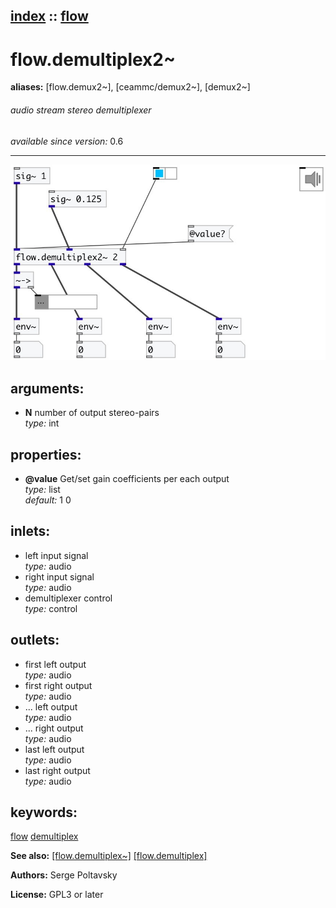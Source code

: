 [index](index.html) :: [flow](category_flow.html)
---

# flow.demultiplex2~
**aliases:** [flow.demux2\~], [ceammc/demux2\~], [demux2\~]


###### audio stream stereo demultiplexer

*available since version:* 0.6

---




[![example](../examples/img/flow.demultiplex2~.jpg)](../examples/pd/flow.demultiplex2~.pd)



## arguments:

* **N**
number of output stereo-pairs<br>
_type:_ int<br>





## properties:

* **@value** 
Get/set gain coefficients per each output<br>
_type:_ list<br>
_default:_ 1 0<br>



## inlets:

* left input signal<br>
_type:_ audio
* right input signal<br>
_type:_ audio
* demultiplexer control<br>
_type:_ control



## outlets:

* first left output<br>
_type:_ audio
* first right output<br>
_type:_ audio
* ... left output<br>
_type:_ audio
* ... right output<br>
_type:_ audio
* last left output<br>
_type:_ audio
* last right output<br>
_type:_ audio



## keywords:

[flow](keywords/flow.html)
[demultiplex](keywords/demultiplex.html)



**See also:**
[\[flow.demultiplex~\]](flow.demultiplex~.html)
[\[flow.demultiplex\]](flow.demultiplex.html)




**Authors:** Serge Poltavsky




**License:** GPL3 or later





